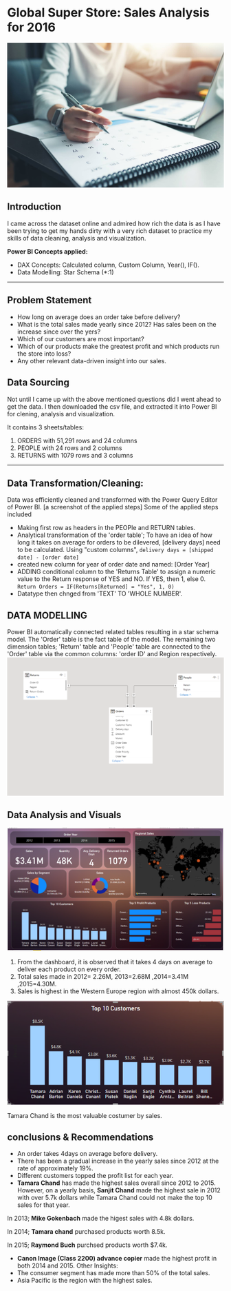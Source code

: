 # Global Super Store: Sales Analysis for 2016

![](data.jpeg)

## Introduction

I came across the dataset online and admired how rich the data is as I have been trying to get my hands dirty with a very rich dataset to practice my skills of data cleaning, analysis and visualization.

**Power BI Concepts applied:**
- DAX Concepts:
                Calculated column,
                Custom Column,
                Year(),
                IF().
- Data Modelling: Star Schema (*:1)

----
## Problem Statement
- How long on average does an order take before delivery?
- What is the total sales made yearly since 2012? Has sales been on the increase since over the yers?
- Which of our customers are most important?
- Which of our products make the greatest profit and which products run the store into loss?
- Any other relevant data-driven insight into our sales. 
## Data Sourcing
Not until I came up with the above mentioned questions did I went ahead to get the data. I then downloaded the csv file, and extracted it into Power BI for clening, analysis and visualization.

It contains 3 sheets/tables:
1. ORDERS with 51,291 rows and 24 columns
2. PEOPLE with 24 rows and 2 columns
3. RETURNS with 1079 rows and 3 columns
----
## Data Transformation/Cleaning:
Data was efficiently cleaned and transformed with the Power Query Editor of Power BI.
[a screenshot of the applied steps]
Some of the applied steps included 

- Making first row as headers in the PEOPle and RETURN tables.
- Analytical transformation of the 'order table';
To have an idea of how long it takes on average for orders to be dilevered, [delivery days] need to be calculated.
 Using "custom columns", 
`delivery days = [shipped date] - [order date]`
- created new column for year of order date and named: [Order Year]
- ADDING conditional column to the 'Returns Table' to assign a numeric value to the Return response of YES and NO. If YES, then 1, else 0.
`Return Orders = IF(Returns[Returned] = "Yes", 1, 0)`
- Datatype then chnged from 'TEXT' TO 'WHOLE NUMBER'.

## DATA MODELLING
Power BI automatically connected related tables resulting in a star schema model.
The 'Order' table is the fact table of the model.
The remaining two dimension tables; 'Return' table and 'People' table are connected to the 'Order' table via the common columns: 'order ID' and Region respectively.
![](model.png)

## Data Analysis and Visuals
![](dashboard.png)
1. From the dashboard, it is observed that it takes 4 days on average to deliver each product on every order.
2. Total sales made in 2012= 2.26M, 2013=2.68M ,2014=3.41M ,2015=4.30M.
3. Sales is highest in the Western Europe region with almost 450k dollars.

![](top10.png)

 Tamara Chand is the most valuable costumer by sales.
 
 ## conclusions & Recommendations
- An order takes 4days on average before delivery.
- There has been a gradual increase in the yearly sales since 2012 at the rate of approximately 19%.
- Different customers topped the profit list for each year.
- **Tamara Chand** has made the highest sales overall since 2012 to 2015. 
 However, on a yearly basis,
**Sanjit Chand** made the highest sale in 2012 with over 5.7k dollars while Tamara Chand could not make the top 10 sales for that year. 

In 2013;
 **Mike Gokenbach** made the higest sales with 4.8k dollars.

In 2014;
**Tamara chand** purchased products worth 8.5k.

In 2015;
**Raymond Buch** purchsed products worth $7.4k.

- **Canon Image (Class 2200) advance copier** made the highest profit in both 2014 and 2015.
Other Insights:
- The consumer segment has made more than 50% of the total sales. 
- Asia Pacific is the region with the highest sales.
 

